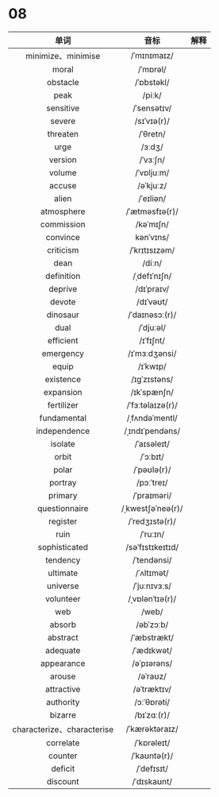 # 08

|            单词            |       音标        | 解释 |
| :------------------------: | :---------------: | :--: |
|     minimize、minimise     |    /ˈmɪnɪmaɪz/    |      |
|           moral            |     /ˈmɒrəl/      |      |
|          obstacle          |    /ˈɒbstəkl/     |      |
|            peak            |      /piːk/       |      |
|         sensitive          |    /ˈsensətɪv/    |      |
|           severe           |    /sɪˈvɪə(r)/    |      |
|          threaten          |     /ˈθretn/      |      |
|            urge            |      /ɜːdʒ/       |      |
|          version           |     /ˈvɜːʃn/      |      |
|           volume           |    /ˈvɒljuːm/     |      |
|           accuse           |     /əˈkjuːz/     |      |
|           alien            |     /ˈeɪliən/     |      |
|         atmosphere         |  /ˈætməsfɪə(r)/   |      |
|         commission         |     /kəˈmɪʃn/     |      |
|          convince          |     kənˈvɪns/     |      |
|         criticism          |   /ˈkrɪtɪsɪzəm/   |      |
|            dean            |      /diːn/       |      |
|         definition         |   /ˌdefɪˈnɪʃn/    |      |
|          deprive           |    /dɪˈpraɪv/     |      |
|           devote           |     /dɪˈvəʊt/     |      |
|          dinosaur          |  /ˈdaɪnəsɔː(r)/   |      |
|            dual            |     /ˈdjuːəl/     |      |
|         efficient          |     /ɪˈfɪʃnt/     |      |
|         emergency          |   /ɪˈmɜːdʒənsi/   |      |
|           equip            |     /ɪˈkwɪp/      |      |
|         existence          |   /ɪɡˈzɪstəns/    |      |
|         expansion          |    /ɪkˈspænʃn/    |      |
|         fertilizer         | /ˈfɜːtəlaɪzə(r)/  |      |
|        fundamental         |  /ˌfʌndəˈmentl/   |      |
|        independence        |  /ˌɪndɪˈpendəns/  |      |
|          isolate           |    /ˈaɪsəleɪt/    |      |
|           orbit            |     /ˈɔːbɪt/      |      |
|           polar            |    /ˈpəʊlə(r)/    |      |
|          portray           |    /pɔːˈtreɪ/     |      |
|          primary           |    /ˈpraɪməri/    |      |
|       questionnaire        | /ˌkwestʃəˈneə(r)/ |      |
|          register          |  /ˈredʒɪstə(r)/   |      |
|            ruin            |     /ˈruːɪn/      |      |
|       sophisticated        | /səˈfɪstɪkeɪtɪd/  |      |
|          tendency          |    /ˈtendənsi/    |      |
|          ultimate          |    /ˈʌltɪmət/     |      |
|          universe          |   /ˈjuːnɪvɜːs/    |      |
|         volunteer          |  /ˌvɒlənˈtɪə(r)/  |      |
|            web             |       /web/       |      |
|           absorb           |     /əbˈzɔːb/     |      |
|          abstract          |    /ˈæbstrækt/    |      |
|          adequate          |    /ˈædɪkwət/     |      |
|         appearance         |    /əˈpɪərəns/    |      |
|           arouse           |     /əˈraʊz/      |      |
|         attractive         |    /əˈtræktɪv/    |      |
|         authority          |    /ɔːˈθɒrəti/    |      |
|          bizarre           |    /bɪˈzɑː(r)/    |      |
| characterize、characterise |  /ˈkærəktəraɪz/   |      |
|         correlate          |    /ˈkɒrəleɪt/    |      |
|          counter           |   /ˈkaʊntə(r)/    |      |
|          deficit           |    /ˈdefɪsɪt/     |      |
|          discount          |    /ˈdɪskaʊnt/    |      |